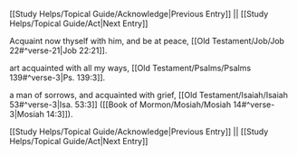 [[Study Helps/Topical Guide/Acknowledge|Previous Entry]]  ||  [[Study Helps/Topical Guide/Act|Next Entry]]

 Acquaint now thyself with him, and be at peace, [[Old Testament/Job/Job 22#^verse-21|Job 22:21]].

 art acquainted with all my ways, [[Old Testament/Psalms/Psalms 139#^verse-3|Ps. 139:3]].

 a man of sorrows, and acquainted with grief, [[Old Testament/Isaiah/Isaiah 53#^verse-3|Isa. 53:3]] ([[Book of Mormon/Mosiah/Mosiah 14#^verse-3|Mosiah 14:3]]).

[[Study Helps/Topical Guide/Acknowledge|Previous Entry]]  ||  [[Study Helps/Topical Guide/Act|Next Entry]]